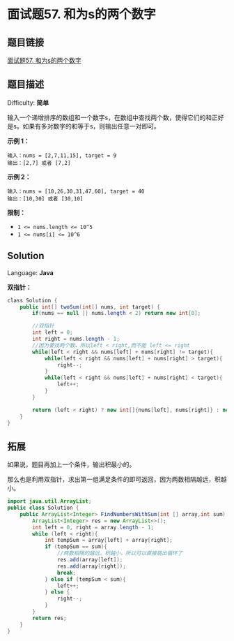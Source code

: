 # 面试题57. 和为s的两个数字

## 题目链接

[面试题57\. 和为s的两个数字](https://leetcode-cn.com/problems/he-wei-sde-liang-ge-shu-zi-lcof/)

## 题目描述

Difficulty: **简单**

输入一个递增排序的数组和一个数字s，在数组中查找两个数，使得它们的和正好是s。如果有多对数字的和等于s，则输出任意一对即可。

**示例 1：**

```
输入：nums = [2,7,11,15], target = 9
输出：[2,7] 或者 [7,2]
```

**示例 2：**

```
输入：nums = [10,26,30,31,47,60], target = 40
输出：[10,30] 或者 [30,10]
```

**限制：**

* `1 <= nums.length <= 10^5`
* `1 <= nums[i] <= 10^6`

## Solution

Language: **Java**

**双指针：**

```java
​class Solution {
    public int[] twoSum(int[] nums, int target) {
        if(nums == null || nums.length < 2) return new int[0];

        //双指针
        int left = 0;
        int right = nums.length - 1;
        //因为要找两个数，所以left < right,而不能 left <= right
        while(left < right && nums[left] + nums[right] != target){
            while(left < right && nums[left] + nums[right] > target){
                right--;
            }
            while(left < right && nums[left] + nums[right] < target){
                left++;
            }
        }

        return (left < right) ? new int[]{nums[left], nums[right]} : new int[0];
    }
}
```

## 拓展

如果说，题目再加上一个条件，输出积最小的。

那么也是利用双指针，求出第一组满足条件的即可返回，因为两数相隔越远，积越小。

```java
import java.util.ArrayList;
public class Solution {
    public ArrayList<Integer> FindNumbersWithSum(int [] array,int sum) {
        ArrayList<Integer> res = new ArrayList<>();
        int left = 0, right = array.length - 1;
        while (left < right){
            int tempSum = array[left] + array[right];
            if (tempSum == sum){
                //两数相隔的越远，积越小，所以可以直接跳出循环了
                res.add(array[left]);
                res.add(array[right]);
                break;
            } else if (tempSum < sum){
                left++;
            } else {
                right--;
            }
        }
        return res;
    }
}
```